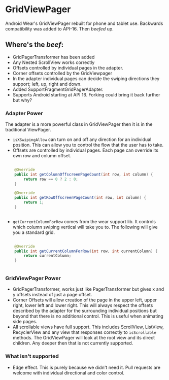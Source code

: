 # GridViewPager
Android Wear's GridViewPager rebuilt for phone and tablet use. Backwards compatibility was added to API-16. Then *beefed* up.

## Where's the _beef_:

- GridPagerTransformer has been added
- Any Nested ScrollView works correctly
- Offsets controlled by individual pages in the adapter. 
- Corner offsets controlled by the GridViewpager
- In the adapter individual pages can decide the swiping directions they support; left, up, right and down.
- Added SupportFragmentGridPagerAdapter.
- Supports Android starting at API 16. Forking could bring it back further but why?

### Adapter Power

The adapter is a more powerful class in GridViewPager then it is in the traditional ViewPager.

- `isXSwipingAllow` can turn on and off any direction for an individual position. This can allow you to control the flow that the user has to take.
- Offsets are controlled by individual pages. Each page can override its own row and column offset.

```java
 
    @Override
    public int getColumnOffscreenPageCount(int row, int column) {
        return row == 0 ? 2 : 0;
    }

    @Override
    public int getRowOffscreenPageCount(int row, int column) {
        return 1;
    }
   
```
 
 - `getCurrentColumnForRow` comes from the wear support lib. It controls which column swiping vertical will take you to. The following will give you a standard grid.
 
```java
 
    @Override
    public int getCurrentColumnForRow(int row, int currentColumn) {
        return currentColumn;
    }
 
```


### GridViewPager Power

- GridPagerTransformer, works just like PagerTransformer but gives x and y offsets instead of just a page offset.
- Corner Offsets will allow creation of the page in the upper left, upper right, lower left and lower right. This will always respect the offsets described by the adapter for the surrounding individual positions but beyond that there is no additional control. This is useful when animating side pages.
- All scrollable views have full support. This includes ScrollView, ListView, RecyclerView and any view that responses correctly to `isScrollable` methods. The GridViewPager will look at the root view and its direct children. Any deeper then that is not currently supported.


### What isn't supported

- Edge effect. This is purely because we didn't need it. Pull requests are welcome with individual directional and color control.